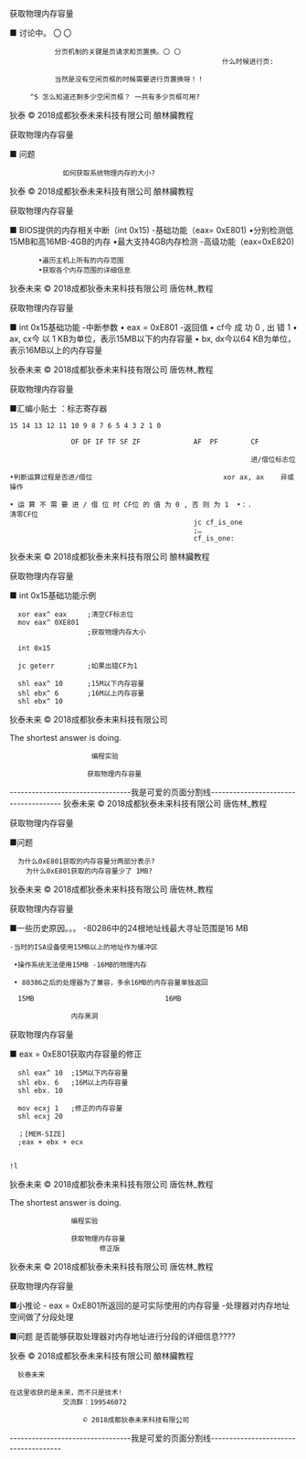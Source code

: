获取物理内存容量

■ 讨论中。 〇 〇

               分页机制的关键是页请求和页置换。〇 〇
                                                        什么时候进行页:

               当然是没有空闲页框的时候需要进行页置换呀！！

         ^5 怎么知道还剩多少空闲页框？ 一共有多少页框可用?

狄泰                 © 2018成都狄泰未来科技有限公司                          酿林臟教程

获取物理内存容量

■ 问题

                 如何获取系统物理内存的大小?

狄泰                 © 2018成都狄泰未来科技有限公司                          酿林臟教程

获取物理内存容量

■ BIOS提供的内存相关中断（int 0x15)
    -基础功能（eax= 0xE801)
          •分别检测低15MB和高16MB-4GB的内存
          •最大支持4GB内存检测
    -高级功能（eax=0xE820)

           •遍历主机上所有的内存范围
           •获取各个内存范围的详细信息

狄泰未来               © 2018成都狄泰未来科技有限公司                          唐佐林_教程

获取物理内存容量

■ int 0x15基础功能
    -中断参数
          • eax = 0xE801
    -返回值
          • cf今 成 功 0 , 出 错 1
          • ax, cx今 以 1 KB为单位，表示15MB以下的内存容量
          • bx, dx今以64 KB为单位，表示16MB以上的内存容量

狄泰未来               © 2018成都狄泰未来科技有限公司                          唐佐林_教程

获取物理内存容量

■汇编小贴士 ：标志寄存器

    15 14 13 12 11 10 9 8 7 6 5 4 3 2 1 0

                   OF DF IF TF SF ZF             AF  PF        CF

                                                               进/借位标志位

    •判断运算过程是否进/借位                                xor ax, ax    异或操作

    • 运 算 不 需 要 进 / 借 位 时 CF位 的 值 为 0 , 否 则 为 1  •：.           清零CF位
                                                 jc cf_is_one
                                                 ;…
                                                 cf_is_one:

狄泰未来               © 2018成都狄泰未来科技有限公司                          酿林臟教程

获取物理内存容量

■ int 0x15基础功能示例

      xor eax^ eax     ;清空CF标志位
      mov eax^ 0XE801
                       ;获取物理内存大小

      int 0x15

      jc geterr        ;如果出错CF为1

      shl eax^ 10      ;15M以下内存容量
      shl ebx^ 6       ;16M以上内存容量
      shl ebx^ 10

狄泰未来               © 2018成都狄泰未来科技有限公司

The shortest answer is doing.

                        编程实验

                       获取物理内存容量

---------------------------------我是可爱的页面分割线-------------------------------------
狄泰未来               © 2018成都狄泰未来科技有限公司                                                                                                   唐佐林_教程

获取物理内存容量

■问题

      为什么0xE801获取的内存容量分两部分表示?
        为什么0xE801获取的内存容量少了 1MB?

狄泰未来               © 2018成都狄泰未来科技有限公司                                                                                                   唐佐林_教程

获取物理内存容量

■一些历史原因。。。
    -80286中的24根地址线最大寻址范围是16 MB

    -当时的ISA设备使用15MB以上的地址作为缓冲区

     •操作系统无法使用15MB -16MB的物理内存

     • 80386之后的处理器为了兼容，多余16MB的内存容量单独返回

      15MB                                16MB

                   内存黑洞

获取物理内存容量

■ eax = 0xE801获取内存容量的修正

      shl eax^ 10  ;15M以下内存容量
      shl ebx. 6   ;16M以上内存容量
      shl ebx. 10

      mov ecxj 1   ;修正的内存容量
      shl ecxj 20

      ；[MEM-SIZE]
      ;eax + ebx + ecx

                                                                                                                                    !l

狄泰未来               © 2018成都狄泰未来科技有限公司                                                                                                   唐佐林_教程

The shortest answer is doing.

                   编程实验

                   获取物理内存容量
                          修正版

狄泰未来               © 2018成都狄泰未来科技有限公司                                                                                                   唐佐林_教程

获取物理内存容量

■小推论
    - eax = 0xE801所返回的是可实际使用的内存容量
    -处理器对内存地址空间做了分段处理

■问题
       是否能够获取处理器对内存地址进行分段的详细信息????

狄泰                 © 2018成都狄泰未来科技有限公司                                                                                                   酿林臟教程

      狄泰未来

    在这里收获的是未来，而不只是技术!
                 交流群：199546072

                      © 2018成都狄泰未来科技有限公司

---------------------------------我是可爱的页面分割线-------------------------------------
